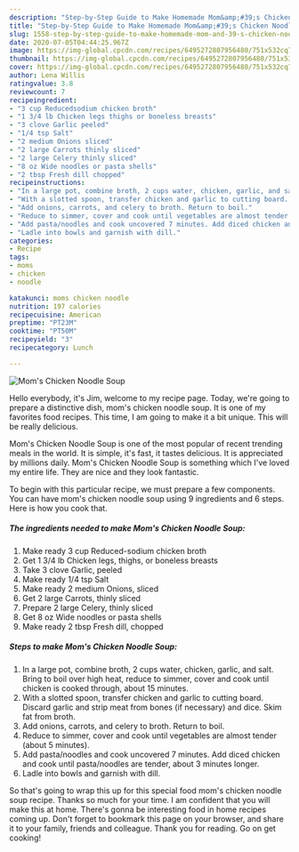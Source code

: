 ```yaml
---
description: "Step-by-Step Guide to Make Homemade Mom&amp;#39;s Chicken Noodle Soup"
title: "Step-by-Step Guide to Make Homemade Mom&amp;#39;s Chicken Noodle Soup"
slug: 1558-step-by-step-guide-to-make-homemade-mom-and-39-s-chicken-noodle-soup
date: 2020-07-05T04:44:25.967Z
image: https://img-global.cpcdn.com/recipes/6495272807956480/751x532cq70/moms-chicken-noodle-soup-recipe-main-photo.jpg
thumbnail: https://img-global.cpcdn.com/recipes/6495272807956480/751x532cq70/moms-chicken-noodle-soup-recipe-main-photo.jpg
cover: https://img-global.cpcdn.com/recipes/6495272807956480/751x532cq70/moms-chicken-noodle-soup-recipe-main-photo.jpg
author: Lena Willis
ratingvalue: 3.8
reviewcount: 7
recipeingredient:
- "3 cup Reducedsodium chicken broth"
- "1 3/4 lb Chicken legs thighs or boneless breasts"
- "3 clove Garlic peeled"
- "1/4 tsp Salt"
- "2 medium Onions sliced"
- "2 large Carrots thinly sliced"
- "2 large Celery thinly sliced"
- "8 oz Wide noodles or pasta shells"
- "2 tbsp Fresh dill chopped"
recipeinstructions:
- "In a large pot, combine broth, 2 cups water, chicken, garlic, and salt. Bring to boil over high heat, reduce to simmer, cover and cook until chicken is cooked through, about 15 minutes."
- "With a slotted spoon, transfer chicken and garlic to cutting board. Discard garlic and strip meat from bones (if necessary) and dice. Skim fat from broth."
- "Add onions, carrots, and celery to broth. Return to boil."
- "Reduce to simmer, cover and cook until vegetables are almost tender (about 5 minutes)."
- "Add pasta/noodles and cook uncovered 7 minutes. Add diced chicken and cook until pasta/noodles are tender, about 3 minutes longer."
- "Ladle into bowls and garnish with dill."
categories:
- Recipe
tags:
- moms
- chicken
- noodle

katakunci: moms chicken noodle 
nutrition: 197 calories
recipecuisine: American
preptime: "PT23M"
cooktime: "PT50M"
recipeyield: "3"
recipecategory: Lunch

---
```



![Mom&#39;s Chicken Noodle Soup](https://img-global.cpcdn.com/recipes/6495272807956480/751x532cq70/moms-chicken-noodle-soup-recipe-main-photo.jpg)

Hello everybody, it's Jim, welcome to my recipe page. Today, we're going to prepare a distinctive dish, mom&#39;s chicken noodle soup. It is one of my favorites food recipes. This time, I am going to make it a bit unique. This will be really delicious.

Mom&#39;s Chicken Noodle Soup is one of the most popular of recent trending meals in the world. It is simple, it's fast, it tastes delicious. It is appreciated by millions daily. Mom&#39;s Chicken Noodle Soup is something which I've loved my entire life. They are nice and they look fantastic.




To begin with this particular recipe, we must prepare a few components. You can have mom&#39;s chicken noodle soup using 9 ingredients and 6 steps. Here is how you cook that.

<!--inarticleads1-->

##### The ingredients needed to make Mom&#39;s Chicken Noodle Soup:

1. Make ready 3 cup Reduced-sodium chicken broth
1. Get 1 3/4 lb Chicken legs, thighs, or boneless breasts
1. Take 3 clove Garlic, peeled
1. Make ready 1/4 tsp Salt
1. Make ready 2 medium Onions, sliced
1. Get 2 large Carrots, thinly sliced
1. Prepare 2 large Celery, thinly sliced
1. Get 8 oz Wide noodles or pasta shells
1. Make ready 2 tbsp Fresh dill, chopped




<!--inarticleads2-->

##### Steps to make Mom&#39;s Chicken Noodle Soup:

1. In a large pot, combine broth, 2 cups water, chicken, garlic, and salt. Bring to boil over high heat, reduce to simmer, cover and cook until chicken is cooked through, about 15 minutes.
1. With a slotted spoon, transfer chicken and garlic to cutting board. Discard garlic and strip meat from bones (if necessary) and dice. Skim fat from broth.
1. Add onions, carrots, and celery to broth. Return to boil.
1. Reduce to simmer, cover and cook until vegetables are almost tender (about 5 minutes).
1. Add pasta/noodles and cook uncovered 7 minutes. Add diced chicken and cook until pasta/noodles are tender, about 3 minutes longer.
1. Ladle into bowls and garnish with dill.




So that's going to wrap this up for this special food mom&#39;s chicken noodle soup recipe. Thanks so much for your time. I am confident that you will make this at home. There's gonna be interesting food in home recipes coming up. Don't forget to bookmark this page on your browser, and share it to your family, friends and colleague. Thank you for reading. Go on get cooking!
